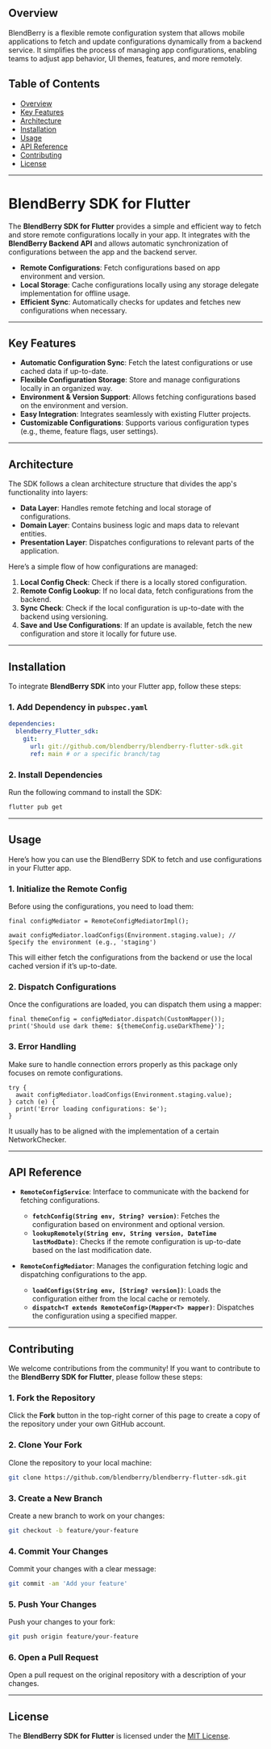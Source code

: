 ## Overview

BlendBerry is a flexible remote configuration system that allows mobile applications to fetch and update configurations dynamically from a backend service. It simplifies the process of managing app configurations, enabling teams to adjust app behavior, UI themes, features, and more remotely.

## Table of Contents

- [Overview](#overview)
- [Key Features](#key-features)
- [Architecture](#architecture)
- [Installation](#installation)
- [Usage](#usage)
- [API Reference](#api-reference)
- [Contributing](#contributing)
- [License](#license)

---

# BlendBerry SDK for Flutter

The **BlendBerry SDK for Flutter** provides a simple and efficient way to fetch and store remote configurations 
locally in your app. It integrates with the **BlendBerry Backend API** and allows automatic synchronization of 
configurations between the app and the backend server.

- **Remote Configurations**: Fetch configurations based on app environment and version.
- **Local Storage**: Cache configurations locally using any storage delegate implementation for offline usage.
- **Efficient Sync**: Automatically checks for updates and fetches new configurations when necessary.

---

## Key Features

- **Automatic Configuration Sync**: Fetch the latest configurations or use cached data if up-to-date.
- **Flexible Configuration Storage**: Store and manage configurations locally in an organized way.
- **Environment & Version Support**: Allows fetching configurations based on the environment and version.
- **Easy Integration**: Integrates seamlessly with existing Flutter projects.
- **Customizable Configurations**: Supports various configuration types (e.g., theme, feature flags, user settings).

---

## Architecture

The SDK follows a clean architecture structure that divides the app's functionality into layers:

- **Data Layer**: Handles remote fetching and local storage of configurations.
- **Domain Layer**: Contains business logic and maps data to relevant entities.
- **Presentation Layer**: Dispatches configurations to relevant parts of the application.

Here’s a simple flow of how configurations are managed:

1. **Local Config Check**: Check if there is a locally stored configuration.
2. **Remote Config Lookup**: If no local data, fetch configurations from the backend.
3. **Sync Check**: Check if the local configuration is up-to-date with the backend using versioning.
4. **Save and Use Configurations**: If an update is available, fetch the new configuration and store it locally for future use.

---

## Installation

To integrate **BlendBerry SDK** into your Flutter app, follow these steps:

### 1. Add Dependency in `pubspec.yaml`

```yaml
dependencies:
  blendberry_Flutter_sdk:
    git:
      url: git://github.com/blendberry/blendberry-flutter-sdk.git
      ref: main # or a specific branch/tag
```

### 2. Install Dependencies

Run the following command to install the SDK:

```bash
flutter pub get
```

---

## Usage

Here’s how you can use the BlendBerry SDK to fetch and use configurations in your Flutter app.

### 1. Initialize the Remote Config

Before using the configurations, you need to load them:

```Flutter
final configMediator = RemoteConfigMediatorImpl();

await configMediator.loadConfigs(Environment.staging.value); // Specify the environment (e.g., 'staging')
```

This will either fetch the configurations from the backend or use the local cached version if it’s up-to-date.

### 2. Dispatch Configurations

Once the configurations are loaded, you can dispatch them using a mapper:

```Flutter
final themeConfig = configMediator.dispatch(CustomMapper());
print('Should use dark theme: ${themeConfig.useDarkTheme}');
```

### 3. Error Handling

Make sure to handle connection errors properly as this package only focuses on remote configurations.

```Flutter
try {
  await configMediator.loadConfigs(Environment.staging.value);
} catch (e) {
  print('Error loading configurations: $e');
}
```

It usually has to be aligned with the implementation of a certain NetworkChecker.

---

## API Reference

- **`RemoteConfigService`**: Interface to communicate with the backend for fetching configurations.
    - **`fetchConfig(String env, String? version)`**: Fetches the configuration based on environment and optional version.
    - **`lookupRemotely(String env, String version, DateTime lastModDate)`**: Checks if the remote configuration is up-to-date based on the last modification date.

- **`RemoteConfigMediator`**: Manages the configuration fetching logic and dispatching configurations to the app.
    - **`loadConfigs(String env, [String? version])`**: Loads the configuration either from the local cache or remotely.
    - **`dispatch<T extends RemoteConfig>(Mapper<T> mapper)`**: Dispatches the configuration using a specified mapper.

---

## Contributing

We welcome contributions from the community! If you want to contribute to the **BlendBerry SDK for Flutter**, please follow these steps:

### 1. Fork the Repository

Click the **Fork** button in the top-right corner of this page to create a copy of the repository under your own GitHub account.

### 2. Clone Your Fork

Clone the repository to your local machine:

```bash
git clone https://github.com/blendberry/blendberry-flutter-sdk.git
```

### 3. Create a New Branch

Create a new branch to work on your changes:

```bash
git checkout -b feature/your-feature
```

### 4. Commit Your Changes

Commit your changes with a clear message:

```bash
git commit -am 'Add your feature'
```

### 5. Push Your Changes

Push your changes to your fork:

```bash
git push origin feature/your-feature
```

### 6. Open a Pull Request

Open a pull request on the original repository with a description of your changes.

---

## License

The **BlendBerry SDK for Flutter** is licensed under the [MIT License](LICENSE).
